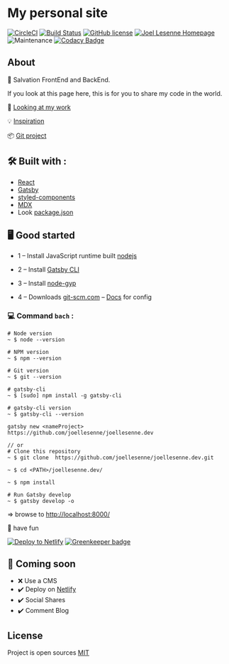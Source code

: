# My personal site

[![CircleCI](https://circleci.com/gh/joellesenne/joellesenne.dev.svg?style=svg&circle-token=fa213778258e89aa83decb6696fc02683fd3b1aa)](https://circleci.com/gh/joellesenne/joellesenne.dev) [![Build Status](https://travis-ci.com/joellesenne/joellesenne.dev.svg?branch=master)](https://travis-ci.com/joellesenne/joellesenne.dev)
[![GitHub license](https://img.shields.io/badge/Mit-License-blue.svg?style=flat-square)](https://github.com/joellesenne/https//joellesenne.dev/blob/master/LICENSE) [![Joel Lesenne Homepage](https://img.shields.io/badge/joellesenne-HomePage-blue.svg?style=flat-square)](https//joellesenne.dev) ![Maintenance](https://img.shields.io/maintenance/yes/2019.svg?style=flat-square) [![Codacy Badge](https://api.codacy.com/project/badge/Grade/554dbae558f245cd882888d0d415a482)](https://app.codacy.com/app/joellesenne/joellesenne.dev_2?utm_source=github.com&utm_medium=referral&utm_content=joellesenne/joellesenne.dev&utm_campaign=Badge_Grade_Dashboard)

## About

👋 Salvation FrontEnd and BackEnd.

If you look at this page here,
this is for you to share my code in the world.

👀 [Looking at my work](https://joellesenne.dev)

💡 [Inspiration](https://www.lekoarts.de/en/)

📦 [Git project](https://github.com/joellesenne/joellesenne.dev)

## 🛠 Built with :

- [React](https://reactjs.org/)
- [Gatsby](https://www.gatsbyjs.org/)
- [styled-components](https://www.styled-components.com/)
- [MDX](https://mdxjs.com/)
- Look [package.json](package.json)

## 🖥 Good started

- 1 – Install JavaScript runtime built [nodejs](https://nodejs.org/en/)
- 2 – Install [Gatsby CLI](https://www.gatsbyjs.org/packages/gatsby-cli/)
- 3 – Install [node-gyp](https://github.com/nodejs/node-gyp#installation)

- 4 – Downloads [git-scm.com](https://git-scm.com/downloads) – [Docs](https://git-scm.com/docs) for config

### 💻 Command `bach` :

```bach
# Node version
~ $ node --version

# NPM version
~ $ npm --version

# Git version
~ $ git --version

# gatsby-cli
~ $ [sudo] npm install -g gatsby-cli

# gatsby-cli version
~ $ gatsby-cli --version

gatsby new <nameProject> https://github.com/joellesenne/joellesenne.dev

// or
# Clone this repository
~ $ git clone  https://github.com/joellesenne/joellesenne.dev.git

~ $ cd <PATH>/joellesenne.dev/

~ $ npm install

# Run Gatsby develop
~ $ gatsby develop -o
```

=> browse to [http://localhost:8000/](http://localhost:8000/)

🎉 have fun

[![Deploy to Netlify](https://www.netlify.com/img/deploy/button.svg)](https://app.netlify.com/start/deploy?repository=https://github.com/joellesenne/joellesenne.xyz) [![Greenkeeper badge](https://badges.greenkeeper.io/joellesenne/joellesenne.xyz.svg?token=c9a88108dc9440b5610801f22a4a06e8132cfd39554f28a30527aaa761baf3ae&ts=1554177468674)](https://greenkeeper.io/)

## 🚧 Coming soon

- ❌ Use a CMS
- ✔️ Deploy on [Netlify](https://www.netlifycms.org/)
- ✔️ Social Shares
- ✔️ Comment Blog

## License

Project is open sources [MIT](LICENSE)
